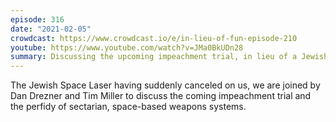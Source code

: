 ```yaml
---
episode: 316
date: "2021-02-05"
crowdcast: https://www.crowdcast.io/e/in-lieu-of-fun-episode-210
youtube: https://www.youtube.com/watch?v=JMa0BkUDn28
summary: Discussing the upcoming impeachment trial, in lieu of a Jewish space laser
---
```

The Jewish Space Laser having suddenly canceled on us, we are joined by Dan
Drezner and Tim Miller to discuss the coming impeachment trial and the perfidy
of sectarian, space-based weapons systems.
